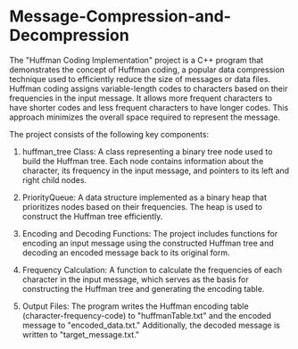 # Message-Compression-and-Decompression

The "Huffman Coding Implementation" project is a C++ program that demonstrates the concept of Huffman coding, a popular data compression technique used to efficiently reduce the size of messages or data files. Huffman coding assigns variable-length codes to characters based on their frequencies in the input message. It allows more frequent characters to have shorter codes and less frequent characters to have longer codes. This approach minimizes the overall space required to represent the message.

The project consists of the following key components:

1. huffman_tree Class: A class representing a binary tree node used to build the Huffman tree. Each node contains information about the character, its frequency in the input message, and pointers to its left and right child nodes.

2. PriorityQueue: A data structure implemented as a binary heap that prioritizes nodes based on their frequencies. The heap is used to construct the Huffman tree efficiently.

3. Encoding and Decoding Functions: The project includes functions for encoding an input message using the constructed Huffman tree and decoding an encoded message back to its original form.

4. Frequency Calculation: A function to calculate the frequencies of each character in the input message, which serves as the basis for constructing the Huffman tree and generating the encoding table.

5. Output Files: The program writes the Huffman encoding table (character-frequency-code) to "huffmanTable.txt" and the encoded message to "encoded_data.txt." Additionally, the decoded message is written to "target_message.txt."


